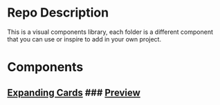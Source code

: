 
# Repo Description

This is a visual components library, each folder is a different component that you can use or inspire to add in your own project.

# Components 

## [Expanding Cards](https://github.com/SamuelFriasNieto/Components/tree/main/ExpandingCards)   ### [Preview](https://htmlpreview.github.io/?https://github.com/SamuelFriasNieto/Components/blob/main/ExpandingCards/index.html)
